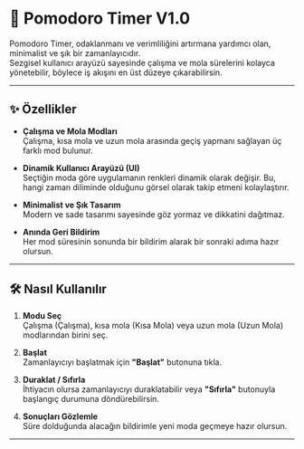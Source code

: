 # 🚀 Pomodoro Timer V1.0

Pomodoro Timer, odaklanmanı ve verimliliğini artırmana yardımcı olan, minimalist ve şık bir zamanlayıcıdır.  
Sezgisel kullanıcı arayüzü sayesinde çalışma ve mola sürelerini kolayca yönetebilir, böylece iş akışını en üst düzeye çıkarabilirsin.

---

## ✨ Özellikler

- **Çalışma ve Mola Modları**  
  Çalışma, kısa mola ve uzun mola arasında geçiş yapmanı sağlayan üç farklı mod bulunur.

- **Dinamik Kullanıcı Arayüzü (UI)**  
  Seçtiğin moda göre uygulamanın renkleri dinamik olarak değişir. Bu, hangi zaman diliminde olduğunu görsel olarak takip etmeni kolaylaştırır.

- **Minimalist ve Şık Tasarım**  
  Modern ve sade tasarımı sayesinde göz yormaz ve dikkatini dağıtmaz.

- **Anında Geri Bildirim**  
  Her mod süresinin sonunda bir bildirim alarak bir sonraki adıma hazır olursun.

---

## 🛠️ Nasıl Kullanılır

1. **Modu Seç**  
   Çalışma (Çalışma), kısa mola (Kısa Mola) veya uzun mola (Uzun Mola) modlarından birini seç.

2. **Başlat**  
   Zamanlayıcıyı başlatmak için **"Başlat"** butonuna tıkla.

3. **Duraklat / Sıfırla**  
   İhtiyacın olursa zamanlayıcıyı duraklatabilir veya **"Sıfırla"** butonuyla başlangıç durumuna döndürebilirsin.

4. **Sonuçları Gözlemle**  
   Süre dolduğunda alacağın bildirimle yeni moda geçmeye hazır olursun.

---
